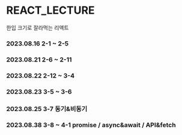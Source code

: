 # REACT_LECTURE

한입 크기로 잘라먹는 리액트

### 2023.08.16 2-1 ~ 2-5

### 2023.08.21 2-6 ~ 2-11

### 2023.08.22 2-12 ~ 3-4

### 2023.08.23 3-5 ~ 3-6

### 2023.08.25 3-7 동기&비동기

### 2023.08.38 3-8 ~ 4-1 promise / async&await / API&fetch
